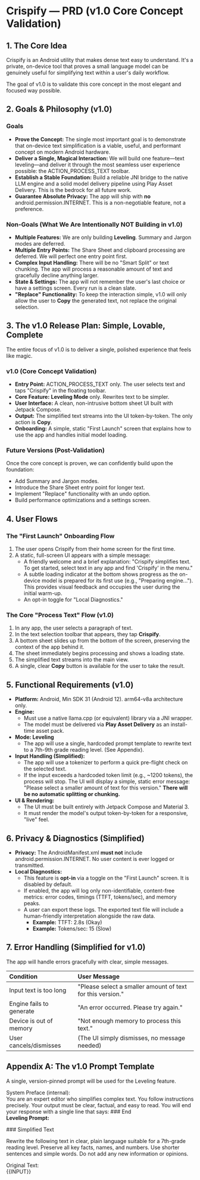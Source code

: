 # **Crispify — PRD (v1.0 Core Concept Validation)**

## **1\. The Core Idea**

Crispify is an Android utility that makes dense text easy to understand. It's a private, on-device tool that proves a small language model can be genuinely useful for simplifying text within a user's daily workflow.

The goal of v1.0 is to validate this core concept in the most elegant and focused way possible.

## **2\. Goals & Philosophy (v1.0)**

### **Goals**

* **Prove the Concept:** The single most important goal is to demonstrate that on-device text simplification is a viable, useful, and performant concept on modern Android hardware.  
* **Deliver a Single, Magical Interaction:** We will build one feature—text leveling—and deliver it through the most seamless user experience possible: the ACTION\_PROCESS\_TEXT toolbar.  
* **Establish a Stable Foundation:** Build a reliable JNI bridge to the native LLM engine and a solid model delivery pipeline using Play Asset Delivery. This is the bedrock for all future work.  
* **Guarantee Absolute Privacy:** The app will ship with **no** android.permission.INTERNET. This is a non-negotiable feature, not a preference.

### **Non-Goals (What We Are Intentionally NOT Building in v1.0)**

* **Multiple Features:** We are only building **Leveling**. Summary and Jargon modes are deferred.  
* **Multiple Entry Points:** The Share Sheet and clipboard processing are deferred. We will perfect one entry point first.  
* **Complex Input Handling:** There will be no "Smart Split" or text chunking. The app will process a reasonable amount of text and gracefully decline anything larger.  
* **State & Settings:** The app will not remember the user's last choice or have a settings screen. Every run is a clean slate.  
* **"Replace" Functionality:** To keep the interaction simple, v1.0 will only allow the user to **Copy** the generated text, not replace the original selection.

## **3\. The v1.0 Release Plan: Simple, Lovable, Complete**

The entire focus of v1.0 is to deliver a single, polished experience that feels like magic.

### **v1.0 (Core Concept Validation)**

* **Entry Point:** ACTION\_PROCESS\_TEXT only. The user selects text and taps "Crispify" in the floating toolbar.  
* **Core Feature:** **Leveling Mode** only. Rewrites text to be simpler.  
* **User Interface:** A clean, non-intrusive bottom sheet UI built with Jetpack Compose.  
* **Output:** The simplified text streams into the UI token-by-token. The only action is **Copy**.  
* **Onboarding:** A simple, static "First Launch" screen that explains how to use the app and handles initial model loading.

### **Future Versions (Post-Validation)**

Once the core concept is proven, we can confidently build upon the foundation:

* Add Summary and Jargon modes.  
* Introduce the Share Sheet entry point for longer text.  
* Implement "Replace" functionality with an undo option.  
* Build performance optimizations and a settings screen.

## **4\. User Flows**

### **The "First Launch" Onboarding Flow**

1. The user opens Crispify from their home screen for the first time.  
2. A static, full-screen UI appears with a simple message:  
   * A friendly welcome and a brief explanation: "Crispify simplifies text. To get started, select text in any app and find 'Crispify' in the menu."  
   * A subtle loading indicator at the bottom shows progress as the on-device model is prepared for its first use (e.g., "Preparing engine..."). This provides visual feedback and occupies the user during the initial warm-up.  
   * An opt-in toggle for "Local Diagnostics."

### **The Core "Process Text" Flow (v1.0)**

1. In any app, the user selects a paragraph of text.  
2. In the text selection toolbar that appears, they tap **Crispify**.  
3. A bottom sheet slides up from the bottom of the screen, preserving the context of the app behind it.  
4. The sheet immediately begins processing and shows a loading state.  
5. The simplified text streams into the main view.  
6. A single, clear **Copy** button is available for the user to take the result.

## **5\. Functional Requirements (v1.0)**

* **Platform:** Android, Min SDK 31 (Android 12). arm64-v8a architecture only.  
* **Engine:**  
  * Must use a native llama.cpp (or equivalent) library via a JNI wrapper.  
  * The model must be delivered via **Play Asset Delivery** as an install-time asset pack.  
* **Mode: Leveling**  
  * The app will use a single, hardcoded prompt template to rewrite text to a 7th-9th grade reading level. (See Appendix).  
* **Input Handling (Simplified):**  
  * The app will use a tokenizer to perform a quick pre-flight check on the selected text.  
  * If the input exceeds a hardcoded token limit (e.g., \~1200 tokens), the process will stop. The UI will display a simple, static error message: "Please select a smaller amount of text for this version." **There will be no automatic splitting or chunking.**  
* **UI & Rendering:**  
  * The UI must be built entirely with Jetpack Compose and Material 3\.  
  * It must render the model's output token-by-token for a responsive, "live" feel.

## **6\. Privacy & Diagnostics (Simplified)**

* **Privacy:** The AndroidManifest.xml **must not** include android.permission.INTERNET. No user content is ever logged or transmitted.  
* **Local Diagnostics:**  
  * This feature is **opt-in** via a toggle on the "First Launch" screen. It is disabled by default.  
  * If enabled, the app will log only non-identifiable, content-free metrics: error codes, timings (TTFT, tokens/sec), and memory peaks.  
  * A user can export these logs. The exported text file will include a human-friendly interpretation alongside the raw data.  
    * **Example:** TTFT: 2.8s (Okay)  
    * **Example:** Tokens/sec: 15 (Slow)

## **7\. Error Handling (Simplified for v1.0)**

The app will handle errors gracefully with clear, simple messages.

| Condition | User Message |
| :---- | :---- |
| Input text is too long | "Please select a smaller amount of text for this version." |
| Engine fails to generate | "An error occurred. Please try again." |
| Device is out of memory | "Not enough memory to process this text." |
| User cancels/dismisses | (The UI simply dismisses, no message needed) |

## **Appendix A: The v1.0 Prompt Template**

A single, version-pinned prompt will be used for the Leveling feature.

System Preface (internal):  
You are an expert editor who simplifies complex text. You follow instructions precisely. Your output must be clear, factual, and easy to read. You will end your response with a single line that says: \#\#\# End  
**Leveling Prompt:**

\#\#\# Simplified Text

Rewrite the following text in clear, plain language suitable for a 7th-grade reading level. Preserve all key facts, names, and numbers. Use shorter sentences and simple words. Do not add any new information or opinions.

Original Text:  
{{INPUT}}  